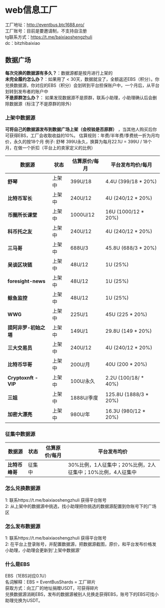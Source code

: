 # web信息工厂
工厂地址：http://eventbus.btc1688.pro/ <br>
工厂账号：目前是要邀请制，不支持自注册 <br>
tg联系方式：https://t.me/baixiaoshengzhuli <br>
dc：bitzhibaixiao <br>
## 数据广场
**每次兑换的数据源有多久？**：数据源都是按月进行上架的  <br>
**未完全履约怎么办？**：如果用了 < 30天，数据就没了，全额返还EBS（积分）。你兑换数据源，你对应的EBS（积分）会划转到平台担保账户中，一个月后，从平台划转到发布者的账户中  <br>
**不是原群怎么办？**： 如果发现数据源不是原群，联系小助理，小助理确认后会删除数据源（标注了不是原群的除外）  <br>

### 上架中数据源
**可将自己的数据源发布到数据广场上架（会校验是否原群）** ，当其他人购买后你可获得EBS，工厂会收取收益的10%。
估算规则：年费/半年费/季费统一折为月均价，永久的按18个月
例子: 舒琴 399U永久，换算为每月22.1U = 399U  / 18个月，在做一个折扣（平台上的卖家定义的比例）

| 数据源              | 状态  | 估算原价/每月  | 平台发布均价/每月          |
| ------------------- | ---- | ------------- | --------------------------- |
| **舒琴**                | 上架中 | 399U/18       | 4.4U (399/18 * 20%)         |
| **比特币军长**          | 上架中 | 240U/12       | 4U (240/12 * 20%)           |
| **币圈所长课堂**        | 上架中 | 1000U/12      | 16U (1000/12 * 20%)         |
| **科币托之友**          | 上架中 | 240U/12       | 4U (240/12 * 20%)           |
| **三马哥**              | 上架中 | 688U/3        | 45.8U (688/3 * 20%)         |
| **吴谈区块链**          | 上架中 | 48U/12        | 1U (25%)                    |
| **foresight-news**     | 上架中 | 48U/12        | 1U (25%)                    |
| **鲸鱼监控**            | 上架中 | 48U/12        | 1U (25%)                    |
| **WWG**                | 上架中 | 225U/1        | 45U (225 * 20%)             |
| **提阿非罗-初始之塔**  | 上架中 | 149U/1        | 29.8U (149 * 20%)           |
| **三大交易员**          | 上架中 | 240U/12       | 4U (240/12 * 20%)           |
| **比特币华哥**          | 上架中 | 200U/月       | 40U (200 * 20%)             |
| **Cryptoxnft - VIP**   | 上架中 | 100U/永久     | 2.2U (100/18/ * 40%)        |
| **三姐**                | 上架中 | 1888U/季度    | 125.8U (1888/3 * 20%)       |
| **加密大漂亮**          | 上架中 | 980U/年       | 16.3U (980/12 * 20%)        |

### 征集中数据源
| 数据源  | 状态  | 估算原价/每月  | 平台发布均价  |
| ------- | ---- | ------------- | ------------- |
| **比特币峰哥** | 征集中 |  | 30%比例，1人征集中；20%比例，2人征集中；10%比例，4人征集中 |

### 怎么兑换数据源
1: 联系https://t.me/baixiaoshengzhuli 获得平台账号 <br>
2: 从上架中的数据源中挑选，找小助理把你挑选的数据源配置到你账号下的广场区 <br>

### 怎么发布数据源
1: 联系https://t.me/baixiaoshengzhuli 获得平台账号 <br>
2: 在平台上登录账号，并配置数据源，把数据源截图，原价，和平台发布价格发小助理，小助理会更新到‘上架中数据源’ <br>

### 什么是EBS
EBS（1EBS对应0.1U） <br>
名词解释：EBS = EventBusShards = 工厂碎片 <br>
获取方式：向工厂的地址捐赠USDT，可获得碎片 <br>
兑换数据源消耗EBS，发布的数据源被别人兑换走获得EBS，账号下的EBS可找小助理兑换为USDT。



